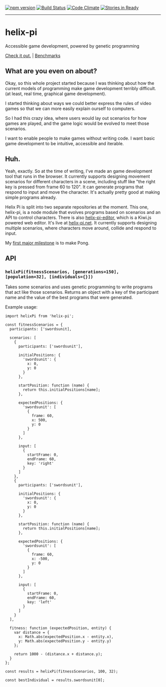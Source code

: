 [![npm version](https://badge.fury.io/js/helix-pi.svg)](http://badge.fury.io/js/helix-pi)
[![Build Status](https://travis-ci.org/helix-pi/helix-pi.svg?branch=master)](https://travis-ci.org/helix-pi/helix-pi)
[![Code Climate](https://codeclimate.com/github/Widdershin/helix-pi/badges/gpa.svg)](https://codeclimate.com/github/Widdershin/helix-pi)
[![Stories in Ready](https://badge.waffle.io/Widdershin/helix-pi.png?label=ready&title=Ready)](https://waffle.io/Widdershin/helix-pi)

* * *

# helix-pi
Accessible game development, powered by genetic programming

[Check it out.](http://www.helix-pi.net) | [Benchmarks](http://graphs.helix-pi.net/)

What are you even on about?
---

Okay, so this whole project started because I was thinking about how the current models of programming make game development terribly difficult. (at least, real time, graphical game development).

I started thinking about ways we could better express the rules of video games so that we can more easily explain ourself to computers.

So I had this crazy idea, where users would lay out scenarios for how games are played, and the game logic would be evolved to meet those scenarios.

I want to enable people to make games without writing code. I want basic game development to be intuitive, accessible and iterable.

Huh.
---

Yeah, exactly. So at the time of writing, I've made an game development tool that runs in the browser. It currently supports designing movement scenarios for different characters in a scene, including stuff like "the right key is pressed from frame 60 to 120". It can generate programs that respond to input and move the character. It's actually pretty good at making simple programs already.

Helix Pi is split into two separate repositories at the moment. This one, helix-pi, is a node module that evolves programs based on scenarios and an API to control characters. There is also [helix-pi-editor](Widdershin/helix-pi-editor), which is a Kiwi.js powered web editor. It's live at [helix-pi.net](http://helix-pi.net). It currently supports designing multiple scenarios, where characters move around, collide and respond to input.

My [first major milestone](https://github.com/Widdershin/helix-pi/milestones/Pong) is to make Pong.

API
---

### `helixPi(fitnessScenarios, [generations=150], [population=32], [individuals={}])`

Takes some scenarios and uses genetic programming to write programs that act like those scenarios. Returns an object with a key of the participant name and the value of the best programs that were generated.

Example usage:

```
import helixPi from 'helix-pi';

const fitnessScenarios = {
  participants: ['swordsunit],

  scenarios: [
    {
      participants: ['swordsunit'],

      initialPositions: {
        'swordsunit': {
          x: 0,
          y: 0
        }
      },

      startPosition: function (name) {
        return this.initialPositions[name];
      },

      expectedPositions: {
        'swordsunit': [
          {
            frame: 60,
            x: 500,
            y: 0
          }
        ]
      },

      input: [
        {
          startFrame: 0,
          endFrame: 60,
          key: 'right'
        }
      ]
    },
    {
      participants: ['swordsunit'],

      initialPositions: {
        'swordsunit': {
          x: 0,
          y: 0
        }
      },

      startPosition: function (name) {
        return this.initialPositions[name];
      },

      expectedPositions: {
        'swordsunit': [
          {
            frame: 60,
            x: -500,
            y: 0
          }
        ]
      },

      input: [
        {
          startFrame: 0,
          endFrame: 60,
          key: 'left'
        }
      ]
    }
  ],

  fitness: function (expectedPosition, entity) {
    var distance = {
      x: Math.abs(expectedPosition.x - entity.x),
      y: Math.abs(expectedPosition.y - entity.y)
    };

    return 1000 - (distance.x + distance.y);
  }
};

const results = helixPi(fitnessScenarios, 100, 32);

const bestIndividual = results.swordsunit[0];
```
